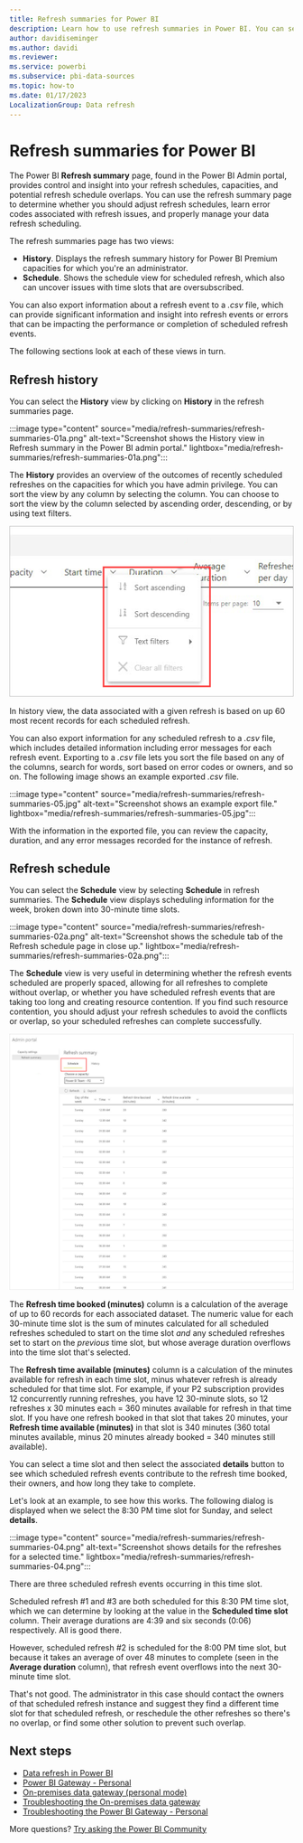 ```yaml
---
title: Refresh summaries for Power BI
description: Learn how to use refresh summaries in Power BI. You can see History and Schedule views.
author: davidiseminger
ms.author: davidi
ms.reviewer: 
ms.service: powerbi
ms.subservice: pbi-data-sources
ms.topic: how-to
ms.date: 01/17/2023
LocalizationGroup: Data refresh
---
```


# Refresh summaries for Power BI

The Power BI **Refresh summary** page, found in the Power BI Admin portal, provides control and insight into your refresh schedules, capacities, and potential refresh schedule overlaps. You can use the refresh summary page to determine whether you should adjust refresh schedules, learn error codes associated with refresh issues, and properly manage your data refresh scheduling.

The refresh summaries page has two views:

- **History**. Displays the refresh summary history for Power BI Premium capacities for which you're an administrator.
- **Schedule**. Shows the schedule view for scheduled refresh, which also can uncover issues with time slots that are oversubscribed.

You can also export information about a refresh event to a *.csv* file, which can provide significant information and insight into refresh events or errors that can be impacting the performance or completion of scheduled refresh events.

The following sections look at each of these views in turn.

## Refresh history

You can select the **History** view by clicking on **History** in the refresh summaries page.

:::image type="content" source="media/refresh-summaries/refresh-summaries-01a.png" alt-text="Screenshot shows the History view in Refresh summary in the Power BI admin portal." lightbox="media/refresh-summaries/refresh-summaries-01a.png":::

The **History** provides an overview of the outcomes of recently scheduled refreshes on the capacities for which you have admin privilege. You can sort the view by any column by selecting the column. You can choose to sort the view by the column selected by ascending order, descending, or by using text filters.

![Screenshot shows the Sort ascending, Sort descending, and text filters options for column headers.](media/refresh-summaries/refresh-summaries-01b.png)

In history view, the data associated with a given refresh is based on up 60 most recent records for each scheduled refresh.

You can also export information for any scheduled refresh to a *.csv* file, which includes detailed information including error messages for each refresh event. Exporting to a *.csv* file lets you sort the file based on any of the columns, search for words, sort based on error codes or owners, and so on. The following image shows an example exported *.csv* file.

:::image type="content" source="media/refresh-summaries/refresh-summaries-05.jpg" alt-text="Screenshot shows an example export file." lightbox="media/refresh-summaries/refresh-summaries-05.jpg":::

With the information in the exported file, you can review the capacity, duration, and any error messages recorded for the instance of refresh.

## Refresh schedule

You can select the **Schedule** view by selecting **Schedule** in refresh summaries. The **Schedule** view displays scheduling information for the week, broken down into 30-minute time slots.

:::image type="content" source="media/refresh-summaries/refresh-summaries-02a.png" alt-text="Screenshot shows the schedule tab of the Refresh schedule page in close up." lightbox="media/refresh-summaries/refresh-summaries-02a.png":::

The **Schedule** view is very useful in determining whether the refresh events scheduled are properly spaced, allowing for all refreshes to complete without overlap, or whether you have scheduled refresh events that are taking too long and creating resource contention. If you find such resource contention, you should adjust your refresh schedules to avoid the conflicts or overlap, so your scheduled refreshes can complete successfully.

![Screenshot shows the schedule tab of the Refresh schedule page.](media/refresh-summaries/refresh-summaries-02.png)

The **Refresh time booked (minutes)** column is a calculation of the average of up to 60 records for each associated dataset. The numeric value for each 30-minute time slot is the sum of minutes calculated for all scheduled refreshes scheduled to start on the time slot *and* any scheduled refreshes set to start on the *previous* time slot, but whose average duration overflows into the time slot that's selected.

The **Refresh time available (minutes)** column is a calculation of the minutes available for refresh in each time slot, minus whatever refresh is already scheduled for that time slot. For example, if your P2 subscription provides 12 concurrently running refreshes, you have 12 30-minute slots, so 12 refreshes x 30 minutes each = 360 minutes available for refresh in that time slot. If you have one refresh booked in that slot that takes 20 minutes, your **Refresh time available (minutes)** in that slot is 340 minutes (360 total minutes available, minus 20 minutes already booked = 340 minutes still available).

You can select a time slot and then select the associated **details** button to see which scheduled refresh events contribute to the refresh time booked, their owners, and how long they take to complete.

Let's look at an example, to see how this works. The following dialog is displayed when we select the 8:30 PM time slot for Sunday, and select **details**.

:::image type="content" source="media/refresh-summaries/refresh-summaries-04.png" alt-text="Screenshot shows details for the refreshes for a selected time." lightbox="media/refresh-summaries/refresh-summaries-04.png":::

There are three scheduled refresh events occurring in this time slot.

Scheduled refresh #1 and #3 are both scheduled for this 8:30 PM time slot, which we can determine by looking at the value in the **Scheduled time slot** column. Their average durations are 4:39 and six seconds (0:06) respectively. All is good there.

However, scheduled refresh #2 is scheduled for the 8:00 PM time slot, but because it takes an average of over 48 minutes to complete (seen in the **Average duration** column), that refresh event overflows into the next 30-minute time slot.

That's not good. The administrator in this case should contact the owners of that scheduled refresh instance and suggest they find a different time slot for that scheduled refresh, or reschedule the other refreshes so there's no overlap, or find some other solution to prevent such overlap.

## Next steps

- [Data refresh in Power BI](refresh-data.md)  
- [Power BI Gateway - Personal](service-gateway-personal-mode.md)  
- [On-premises data gateway (personal mode)](service-gateway-onprem.md)  
- [Troubleshooting the On-premises data gateway](service-gateway-onprem-tshoot.md)  
- [Troubleshooting the Power BI Gateway - Personal](service-admin-troubleshooting-power-bi-personal-gateway.md)  

More questions? [Try asking the Power BI Community](https://community.powerbi.com/)